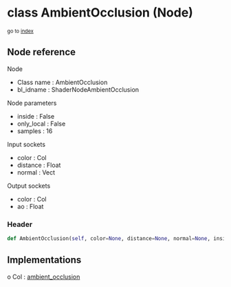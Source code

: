 # class AmbientOcclusion (Node)

<sub>go to [index](/docs/index.md)</sub>

## Node reference

Node
 - Class name : AmbientOcclusion
 - bl_idname : ShaderNodeAmbientOcclusion

Node parameters
 - inside : False
 - only_local : False
 - samples : 16

Input sockets
 - color : Col
 - distance : Float
 - normal : Vect

Output sockets
 - color : Col
 - ao : Float

### Header

``` python
def AmbientOcclusion(self, color=None, distance=None, normal=None, inside=False, only_local=False, samples=16, node_label=None, node_color=None):
```

## Implementations

o Col : [ambient_occlusion](/docs/Shader_classes/Col.md#ambient_occlusion)

